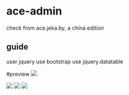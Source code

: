# ace-admin
check from  ace.jeka.by, a china edition
## guide
user jquery
use bootstrap
use jquery.datatable

#preview
<img src="https://github.com/leegtang/ace-admin/blob/master/preview/ace-admin0.png"/>


<img src="https://github.com/leegtang/ace-admin/blob/master/preview/ace-admin.png"/>


<img src="https://github.com/leegtang/ace-admin/blob/master/preview/ace-admin2.png"/>


<img src="https://github.com/leegtang/ace-admin/blob/master/preview/ace-admin3.png"/>